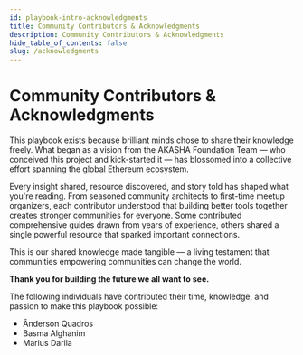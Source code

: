 ```yaml
---
id: playbook-intro-acknowledgments
title: Community Contributors & Acknowledgments
description: Community Contributors & Acknowledgments
hide_table_of_contents: false
slug: /acknowledgments
---
```


# Community Contributors & Acknowledgments

This playbook exists because brilliant minds chose to share their knowledge freely. What began as a vision from the AKASHA Foundation Team — who conceived this project and kick-started it — has blossomed into a collective effort spanning the global Ethereum ecosystem.

Every insight shared, resource discovered, and story told has shaped what you're reading. From seasoned community architects to first-time meetup organizers, each contributor understood that building better tools together creates stronger communities for everyone. Some contributed comprehensive guides drawn from years of experience, others shared a single powerful resource that sparked important connections.

This is our shared knowledge made tangible — a living testament that communities empowering communities can change the world.

**Thank you for building the future we all want to see.**

The following individuals have contributed their time, knowledge, and passion to make this playbook possible:

* Ânderson Quadros
* Basma Alghanim
* Marius Darila
